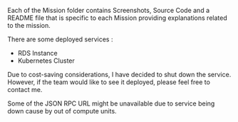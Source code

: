 Each of the Mission folder contains Screenshots, Source Code and a README file that is specific to each Mission providing explanations related to the mission.

There are some deployed services :
- RDS Instance
- Kubernetes Cluster

Due to cost-saving considerations, I have decided to shut down the service. However, if the team would like to see it deployed, please feel free to contact me.

Some of the JSON RPC URL might be unavailable due to service being down cause by out of compute units.